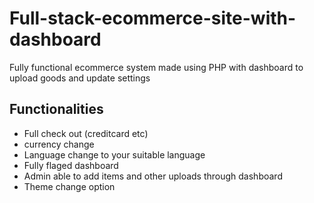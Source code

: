 # Full-stack-ecommerce-site-with-dashboard
Fully functional ecommerce system made using PHP with dashboard to upload goods and update settings 


## Functionalities
* Full check out (creditcard etc)
* currency change 
* Language change to your suitable language
* Fully flaged dashboard
* Admin able to add items and other uploads through dashboard 
* Theme change option
